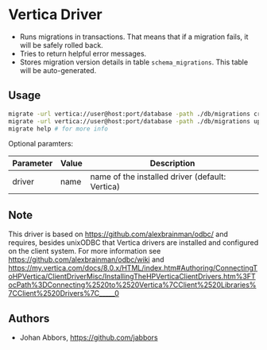 # Vertica Driver

* Runs migrations in transactions.
  That means that if a migration fails, it will be safely rolled back.
* Tries to return helpful error messages.
* Stores migration version details in table ``schema_migrations``.
  This table will be auto-generated.


## Usage

```bash
migrate -url vertica://user@host:port/database -path ./db/migrations create add_field_to_table
migrate -url vertica://user@host:port/database -path ./db/migrations up
migrate help # for more info
```

Optional paramters:

| Parameter | Value | Description |
|-----------|-------|-------------|
| driver    | name  | name of the installed driver (default: Vertica) |

## Note

This driver is based on https://github.com/alexbrainman/odbc/ and requires, besides unixODBC that
Vertica drivers are installed and configured on the client system. For more information see
https://github.com/alexbrainman/odbc/wiki and https://my.vertica.com/docs/8.0.x/HTML/index.htm#Authoring/ConnectingToHPVertica/ClientDriverMisc/InstallingTheHPVerticaClientDrivers.htm%3FTocPath%3DConnecting%2520to%2520Vertica%7CClient%2520Libraries%7CClient%2520Drivers%7C_____0

## Authors

* Johan Abbors, https://github.com/jabbors
